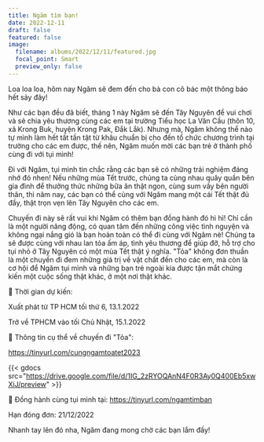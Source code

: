 ```yaml
---
title: Ngăm tìm bạn!
date: 2022-12-11
draft: false
featured: false
image:
  filename: albums/2022/12/11/featured.jpg
  focal_point: Smart
  preview_only: false
---
```

Loa loa loa, hôm nay Ngăm sẽ đem đến cho bà con cô bác một thông báo hết sảy đây!

Như các bạn đều đã biết, tháng 1 này Ngăm sẽ đến Tây Nguyên để vui chơi và sẻ chia yêu thương cùng các em tại trường Tiểu học La Văn Cầu (thôn 10, xã Krong Buk, huyện Krong Pak, Đắk Lắk). Nhưng mà, Ngăm không thể nào tự mình làm hết tất tần tật từ khâu chuẩn bị cho đến tổ chức chương trình tại trường cho các em được, thế nên, Ngăm muốn mời các bạn trẻ ở thành phố cùng đi với tụi [](<>)mình!

Đi với Ngăm, tụi mình tin chắc rằng các bạn sẽ có những trải nghiệm đáng nhớ đó nhen! Nếu những mùa Tết trước, chúng ta cùng nhau quây quần bên gia đình để thưởng thức những bữa ăn thật ngon, cùng sum vầy bên người thân, thì năm nay, các bạn có thể cùng với Ngăm mang một cái Tết thật đủ đầy, thật trọn vẹn lên Tây Nguyên cho các em.

Chuyến đi này sẽ rất vui khi Ngăm có thêm bạn đồng hành đó hì hì! Chỉ cần là một người năng động, có quan tâm đến những công việc tình nguyện và không ngại nắng gió là bạn hoàn toàn có thể đi cùng với Ngăm nè! Chúng ta sẽ được cùng với nhau lan tỏa ấm áp, tình yêu thương để giúp đỡ, hỗ trợ cho tụi nhỏ ở Tây Nguyên có một mùa Tết thật ý nghĩa. "Tỏa" không đơn thuần là một chuyến đi đem những giá trị về vật chất đến cho các em, mà còn là cơ hội để Ngăm tụi mình và những bạn trẻ ngoài kia được tận mắt chứng kiến một cuộc sống thật khác, ở một nơi thật khác.

🌻 Thời gian dự kiến:

Xuất phát từ TP HCM tối thứ 6, 13.1.2022

Trở về TPHCM vào tối Chủ Nhật, 15.1.2022

🌻 Thông tin cụ thể về chuyến đi "Tỏa":

https://tinyurl.com/cungngamtoatet2023

{{< gdocs src="https://drive.google.com/file/d/1IG_2zRYOQAnN4F0R3Ay0Q400Eb5xwXiJ/preview" >}}

🌻 Đồng hành cùng tụi mình tại: https://tinyurl.com/ngamtimban

Hạn đóng đơn: 21/12/2022

Nhanh tay lên đó nha, Ngăm đang mong chờ các bạn lắm đấy!
